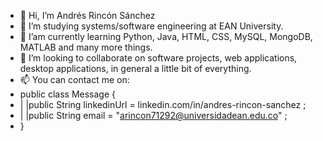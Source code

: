 - 👋 Hi, I’m Andrés Rincón Sánchez
- 👀 I’m studying systems/software engineering at EAN University.
- 🌱 I’am currently learning Python, Java, HTML, CSS, MySQL, MongoDB, MATLAB and many more things.
- 💞️ I’m looking to collaborate on software projects, web applications, desktop applications, in general a little bit of everything.
- 📫 You can contact me on:
- public class Message {
- | |public String linkedinUrl = linkedin.com/in/andres-rincon-sanchez ;
- | |public String email = "arincon71292@universidadean.edu.co" ;
- }
<!---
Andres-RS-1/Andres-RS-1 is a ✨ special ✨ repository because its `README.md` (this file) appears on your GitHub profile.
You can click the Preview link to take a look at your changes.
--->

